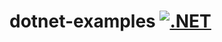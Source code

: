 # dotnet-examples [![.NET](https://github.com/jmeline/dotnet-examples/actions/workflows/dotnet.yml/badge.svg?branch=master)](https://github.com/jmeline/dotnet-examples/actions/workflows/dotnet.yml)
